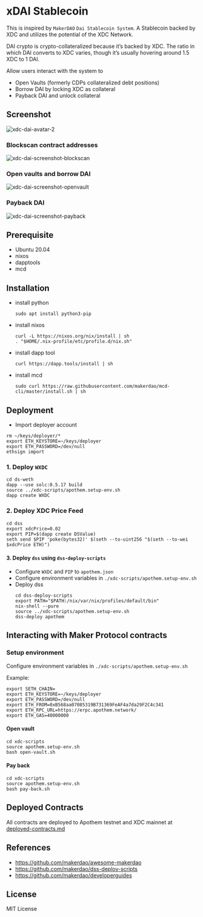 # xDAI Stablecoin
This is inspired by `MakerDAO` `Dai Stablecoin System`. A Stablecoin backed by XDC and utilizes the potential of the XDC Network.

DAI crypto is crypto-collateralized because it’s backed by XDC. The ratio in which DAI converts to XDC varies, though it’s usually hovering around 1.5 XDC to 1 DAI. 

Allow users interact with the system to
- Open Vaults (formerly CDPs collateralized debt positions)
- Borrow DAI by locking XDC as collateral
- Payback DAI and unlock collateral

## Screenshot

![xdc-dai-avatar-2](https://user-images.githubusercontent.com/44108463/208279019-eb601614-0ac5-4b7c-9fb7-3d140e757b8d.png)

### Blockscan contract addresses

![xdc-dai-screenshot-blockscan](https://user-images.githubusercontent.com/44108463/208279020-025548f2-83a9-4875-a4e3-8875aea93ff4.png)

### Open vaults and borrow DAI

![xdc-dai-screenshot-openvault](https://user-images.githubusercontent.com/44108463/208279021-0481be59-39a1-4c1a-b1f7-c8bffd4efdd6.png)

### Payback DAI

![xdc-dai-screenshot-payback](https://user-images.githubusercontent.com/44108463/208279022-670c249a-4136-4a07-8826-18c8dcf11835.png)


## Prerequisite
- Ubuntu 20.04
- nixos
- dapptools
- mcd

## Installation
- install python
    ```
    sudo apt install python3-pip
    ```

- install nixos
    ```
    curl -L https://nixos.org/nix/install | sh
    . "$HOME/.nix-profile/etc/profile.d/nix.sh"
    ```

- install dapp tool
    ```
    curl https://dapp.tools/install | sh
    ```
- install mcd
    ```
    sudo curl https://raw.githubusercontent.com/makerdao/mcd-cli/master/install.sh | sh
    ```

## Deployment

- Import deployer account
```
rm ~/keys/deployer/*
export ETH_KEYSTORE=~/keys/deployer
export ETH_PASSWORD=/dev/null
ethsign import 
```

### 1. Deploy `WXDC`
```
cd ds-weth
dapp --use solc:0.5.17 build
source ../xdc-scripts/apothem.setup-env.sh
dapp create WXDC
```

### 2. Deploy XDC Price Feed
```
cd dss
export xdcPrice=0.02
export PIP=$(dapp create DSValue)
seth send $PIP 'poke(bytes32)' $(seth --to-uint256 "$(seth --to-wei $xdcPrice ETH)")
```

#### 3. Deploy `dss` using `dss-deploy-scripts`

- Configure `WXDC` and `PIP` to `apothem.json`
- Configure environment variables in  `./xdc-scripts/apothem.setup-env.sh`
- Deploy dss
    ```
    cd dss-deploy-scripts
    export PATH="$PATH:/nix/var/nix/profiles/default/bin"
    nix-shell --pure
    source ../xdc-scripts/apothem.setup-env.sh
    dss-deploy apothem
    ```

## Interacting with Maker Protocol contracts

### Setup environment

Configure environment variables in  `./xdc-scripts/apothem.setup-env.sh`

Example:
```
export SETH_CHAIN=
export ETH_KEYSTORE=~/keys/deployer
export ETH_PASSWORD=/dev/null
export ETH_FROM=0xB568aa07085319B731369FeAF4a7da29F2C4c341
export ETH_RPC_URL=https://erpc.apothem.network/
export ETH_GAS=40000000
```

#### Open vault 
```
cd xdc-scripts
source apothem.setup-env.sh
bash open-vault.sh
```

#### Pay back
```
cd xdc-scripts
source apothem.setup-env.sh
bash pay-back.sh
```

## Deployed Contracts

All contracts are deployed to Apothem testnet and XDC mainnet at [deployed-contracts.md](https://github.com/kryptopoo/xdc-dai-stablecoin/blob/master/deployed-contracts.md)

## References
- https://github.com/makerdao/awesome-makerdao
- https://github.com/makerdao/dss-deploy-scripts
- https://github.com/makerdao/developerguides

## License
MIT License
